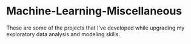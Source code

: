 # Machine-Learning-Miscellaneous

These are some of the projects that I've developed while upgrading my exploratory data analysis and modeling skills. 

